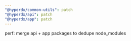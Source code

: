 ```yaml
---
"@hyperdx/common-utils": patch
"@hyperdx/api": patch
"@hyperdx/app": patch
---
```


perf: merge api + app packages to dedupe node_modules
